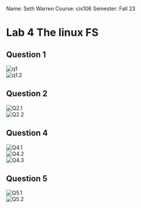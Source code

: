 
Name: Seth Warren
Course: cis106
Semester: Fall 23

# Lab 4 The linux FS

## Question 1
![q1](labs/lab%204/Q1.1lab4.png)<br>
![q1.2](labs/lab%204/Q1.2lab4.png)<br>
## Question 2
![Q2.1](labs/lab%204/Q2.1lab4.png)<br>
![Q2.2](labs/lab%204/Q2.2lab4.png)<br>
## Question 4
![Q4.1](labs/lab%204/Q4.1lab4.png)<br>
![Q4.2](labs/lab%204/Q4.2lab4.png)<br>
![Q4.3](labs/lab%204/Q4.3lab4.png)<br>
## Question 5
![Q5.1](labs/lab%204/Q5.1lab4.png)<br>
![Q5.2](labs/lab%204/Q5.2lab4.png)<br>


